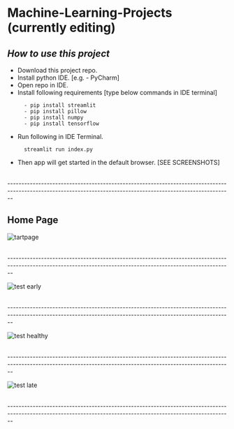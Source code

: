 
# Machine-Learning-Projects (currently editing)

## *How to use this project*
- Download this project repo.
- Install python IDE. [e.g. - PyCharm]
- Open repo in IDE.
- Install following requirements [type below commands in IDE terminal]
  ```  
    - pip install streamlit
    - pip install pillow
    - pip install numpy
    - pip install tensorflow
  ```
- Run following in IDE Terminal.
  ```
    streamlit run index.py
  ```
- Then app will get started in the default browser. [SEE SCREENSHOTS]

<br>--------------------------------------------------------------------------------------------------------------------------------------------------------------
## Home Page
![tartpage](https://user-images.githubusercontent.com/73923245/209472333-89c07c20-4668-4fd4-b260-78e028ebd1a6.JPG)

<br>--------------------------------------------------------------------------------------------------------------------------------------------------------------

![test early](https://user-images.githubusercontent.com/73923245/209472341-635e7028-16e0-4c2e-8c76-97a8a6b65dbc.JPG)

<br>--------------------------------------------------------------------------------------------------------------------------------------------------------------

![test healthy](https://user-images.githubusercontent.com/73923245/209472343-b43bfda1-4a20-4580-99d8-7e12361f4769.JPG)

<br>--------------------------------------------------------------------------------------------------------------------------------------------------------------

![test late](https://user-images.githubusercontent.com/73923245/209472345-5b045b42-e384-446e-aafb-249702dc871a.JPG)

<br>--------------------------------------------------------------------------------------------------------------------------------------------------------------
